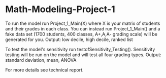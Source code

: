 # Math-Modeling-Project-1
To run the model run Project_1_Main(X) where X is your matrix of students and their grades in each class.
You can instead run Project_1_Main() and a fake data set (1700 students, 400 classes, A+,A,A- grading scale) will be generated for you.
Output: low decile, high decile, ranked list

To test the model's sensitivity run testofSensitivity_Testing(). Sensitivity testing will be run on the model and will test all four grading types.
Output: standard deviation, mean, ANOVA

For more details see technical report.

